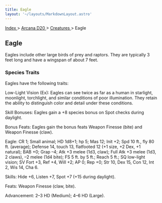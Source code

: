 ```yaml
---
title: Eagle
layout: '~/layouts/MarkdownLayout.astro'
---
```


[ Index ](/) > [ Arcana D20 ](/arcana.d20.srd) > [ Creatures ](/arcana.d20.srd/creatures) > Eagle

##  Eagle

Eagles include other large birds of prey and raptors. They are typically 3
feet long and have a wingspan of about 7 feet.

###  Species Traits

Eagles have the following traits:

Low-Light Vision (Ex): Eagles can see twice as far as a human in starlight,
moonlight, torchlight, and similar conditions of poor illumination. They
retain the ability to distinguish color and detail under these conditions.

Skill Bonuses: Eagles gain a +8 species bonus on Spot checks during daylight.

Bonus Feats: Eagles gain the bonus feats Weapon Finesse (bite) and Weapon
Finesse (claw).

Eagle: CR 1; Small animal; HD 1d8+1; hp 5; Mas 12; Init +2; Spd 10 ft., fly 80
ft. (average); Defense 14, touch 13, flatfooted 12 (+1 size, +2 Dex, +1
natural); BAB +0; Grap –4; Atk +3 melee (1d3, claw); Full Atk +3 melee (1d3, 2
claws), –2 melee (1d4 bite); FS 5 ft. by 5 ft.; Reach 5 ft.; SQ low-light
vision; SV Fort +3, Ref +4, Will +2; AP 0; Rep +0; Str 10, Dex 15, Con 12, Int
2, Wis 14, Cha 6.

Skills: Hide +6, Listen +7, Spot +7 (+15 during daylight).

Feats: Weapon Finesse (claw, bite).

Advancement: 2–3 HD (Medium); 4–6 HD (Large).

